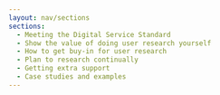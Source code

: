 ```yaml
---
layout: nav/sections
sections:
  - Meeting the Digital Service Standard
  - Show the value of doing user research yourself
  - How to get buy-in for user research
  - Plan to research continually
  - Getting extra support
  - Case studies and examples
---
```

